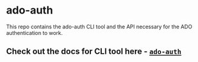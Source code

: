 # ado-auth

This repo contains the ado-auth CLI tool and the API necessary for the ADO authentication to work.

## Check out the docs for CLI tool here - [`ado-auth`](../ado-auth/README.md)
